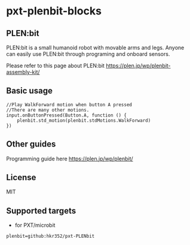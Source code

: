 # pxt-plenbit-blocks



## PLEN:bit

PLEN:bit is a small humanoid robot with movable arms and legs. Anyone can easily use PLEN:bit through programing and onboard sensors.

Please refer to this page about PLEN:bit
https://plen.jp/wp/plenbit-assembly-kit/

## Basic usage

```blocks
//Play WalkForward motion when button A pressed
//There are many other motions.
input.onButtonPressed(Button.A, function () {
    plenbit.std_motion(plenbit.stdMotions.WalkForward)
})
```

## Other guides

Programming guide here
https://plen.jp/wp/plenbit/

## License

MIT

## Supported targets

* for PXT/microbit
```package
plenbit=github:hkr352/pxt-PLENbit
```